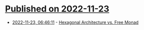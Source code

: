 # [Published on 2022-11-23](index.md)

* [2022-11-23, 06:46:11](https://news.ycombinator.com/item?id=33715986) - [Hexagonal Architecture vs. Free Monad](https://deque.blog/2017/07/06/hexagonal-architecture-a-less-declarative-free-monad/)
